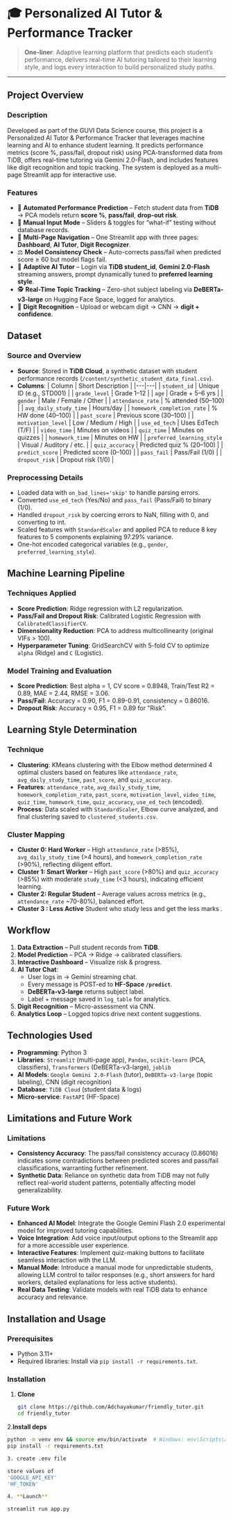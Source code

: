 # 🎓 Personalized AI Tutor & Performance Tracker

> **One-liner**: Adaptive learning platform that predicts each student’s performance, delivers real-time AI tutoring tailored to their learning style, and logs every interaction to build personalized study paths.

---

## Project Overview
### Description
Developed as part of the GUVI Data Science course, this project is a Personalized AI Tutor & Performance Tracker that leverages machine learning and AI to enhance student learning. It predicts performance metrics (score %, pass/fail, dropout risk) using PCA-transformed data from TiDB, offers real-time tutoring via Gemini 2.0-Flash, and includes features like digit recognition and topic tracking. The system is deployed as a multi-page Streamlit app for interactive use.

### Features
- 🔮 **Automated Performance Prediction** – Fetch student data from **TiDB** → PCA models return **score %**, **pass/fail**, **drop-out risk**.
- 🔧 **Manual Input Mode** – Sliders & toggles for “what-if” testing without database records.
- 📑 **Multi-Page Navigation** – One Streamlit app with three pages: **Dashboard**, **AI Tutor**, **Digit Recognizer**.
- ⚖️ **Model Consistency Check** – Auto-corrects pass/fail when predicted score ≥ 60 but model flags fail.
- 🤖 **Adaptive AI Tutor** – Login via **TiDB student_id**, **Gemini 2.0-Flash** streaming answers, prompt dynamically tuned to **preferred learning style**.
- 🕵️ **Real-Time Topic Tracking** – Zero-shot subject labeling via **DeBERTa-v3-large** on Hugging Face Space, logged for analytics.
- 🔢 **Digit Recognition** – Upload or webcam digit → CNN → **digit + confidence**.

## Dataset
### Source and Overview
- **Source**: Stored in **TiDB Cloud**, a synthetic dataset with student performance records (`/content/synthetic_student_data_final.csv`).
- **Columns**:
  | Column | Short Description |
  |---|---|
  | `student_id` | Unique ID (e.g., STD001) |
  | `grade_level` | Grade 1–12 |
  | `age` | Grade + 5–6 yrs |
  | `gender` | Male / Female / Other |
  | `attendance_rate` | % attended (50–100) |
  | `avg_daily_study_time` | Hours/day |
  | `homework_completion_rate` | % HW done (40–100) |
  | `past_score` | Previous score (30–100) |
  | `motivation_level` | Low / Medium / High |
  | `use_ed_tech` | Uses EdTech (T/F) |
  | `video_time` | Minutes on videos |
  | `quiz_time` | Minutes on quizzes |
  | `homework_time` | Minutes on HW |
  | `preferred_learning_style` | Visual / Auditory / etc. |
  | `quiz_accuracy` | Predicted quiz % (20–100) |
  | `predict_score` | Predicted score (0–100) |
  | `pass_fail` | Pass/Fail (1/0) |
  | `dropout_risk` | Dropout risk (1/0) |

### Preprocessing Details
- Loaded data with `on_bad_lines='skip'` to handle parsing errors.
- Converted `use_ed_tech` (Yes/No) and `pass_fail` (Pass/Fail) to binary (1/0).
- Handled `dropout_risk` by coercing errors to NaN, filling with 0, and converting to int.
- Scaled features with `StandardScaler` and applied PCA to reduce 8 key features to 5 components explaining 97.29% variance.
- One-hot encoded categorical variables (e.g., `gender`, `preferred_learning_style`).

## Machine Learning Pipeline
### Techniques Applied
- **Score Prediction**: Ridge regression with L2 regularization.
- **Pass/Fail and Dropout Risk**: Calibrated Logistic Regression with `CalibratedClassifierCV`.
- **Dimensionality Reduction**: PCA to address multicollinearity (original VIFs > 100).
- **Hyperparameter Tuning**: GridSearchCV with 5-fold CV to optimize `alpha` (Ridge) and `C` (Logistic).

### Model Training and Evaluation
- **Score Prediction**: Best alpha = 1, CV score = 0.8948, Train/Test R2 = 0.89, MAE = 2.44, RMSE = 3.06.
- **Pass/Fail**: Accuracy = 0.90, F1 = 0.89-0.91, consistency = 0.86016.
- **Dropout Risk**: Accuracy = 0.95, F1 = 0.89 for "Risk".

## Learning Style Determination
### Technique
- **Clustering**: KMeans clustering with the Elbow method determined 4 optimal clusters based on features like `attendance_rate`, `avg_daily_study_time`, `past_score`, and `quiz_accuracy`.
- **Features**: `attendance_rate`, `avg_daily_study_time`, `homework_completion_rate`, `past_score`, `motivation_level`, `video_time`, `quiz_time`, `homework_time`, `quiz_accuracy`, `use_ed_tech` (encoded).
- **Process**: Data scaled with `StandardScaler`, Elbow curve analyzed, and final clustering saved to `clustered_students.csv`.

### Cluster Mapping
- **Cluster 0: Hard Worker** – High `attendance_rate` (>85%), `avg_daily_study_time` (>4 hours), and `homework_completion_rate` (>90%), reflecting diligent effort.
- **Cluster 1: Smart Worker** – High `past_score` (>80%) and `quiz_accuracy` (>85%) with moderate `study_time` (<3 hours), indicating efficient learning.
- **Cluster 2: Regular Student** – Average values across metrics (e.g., `attendance_rate` ~70-80%), balanced effort.
- **Cluster 3 : Less Active** Student who study less and get the less marks .

## Workflow
1. **Data Extraction** – Pull student records from **TiDB**.
2. **Model Prediction** – PCA → Ridge → calibrated classifiers.
3. **Interactive Dashboard** – Visualize risk & progress.
4. **AI Tutor Chat**:
   - User logs in → Gemini streaming chat.
   - Every message is POST-ed to **HF-Space `/predict`**.
   - **DeBERTa-v3-large** returns subject label.
   - Label + message saved in `log_table` for analytics.
5. **Digit Recognition** – Micro-assessment via CNN.
6. **Analytics Loop** – Logged topics drive next content suggestions.

## Technologies Used
- **Programming**: Python 3
- **Libraries**: `Streamlit` (multi-page app), `Pandas`, `scikit-learn` (PCA, classifiers), `Transformers` (DeBERTa-v3-large), `joblib`
- **AI Models**: `Google Gemini 2.0-Flash` (tutor), `DeBERTa-v3-large` (topic labeling), CNN (digit recognition)
- **Database**: `TiDB Cloud` (student data & logs)
- **Micro-service**: `FastAPI` (HF-Space)

## Limitations and Future Work

### Limitations
- **Consistency Accuracy**: The pass/fail consistency accuracy (0.86016) indicates some contradictions between predicted scores and pass/fail classifications, warranting further refinement.
- **Synthetic Data**: Reliance on synthetic data from TiDB may not fully reflect real-world student patterns, potentially affecting model generalizability.


### Future Work
- **Enhanced AI Model**: Integrate the Google Gemini Flash 2.0 experimental model for improved tutoring capabilities.
- **Voice Integration**: Add voice input/output options to the Streamlit app for a more accessible user experience.
- **Interactive Features**: Implement quiz-making buttons to facilitate seamless interaction with the LLM.
- **Manual Mode**: Introduce a manual mode for unpredictable students, allowing LLM control to tailor responses (e.g., short answers for hard workers, detailed explanations for less active students).
- **Real Data Testing**: Validate models with real TiDB data to enhance accuracy and relevance.


## Installation and Usage
### Prerequisites
- Python 3.11+
- Required libraries: Install via `pip install -r requirements.txt`.

### Installation
1. **Clone**
   ```bash
   git clone https://github.com/Adchayakumar/friendly_tutor.git
   cd friendly_tutor

2.**Install deps**
  ```bash
  python -m venv env && source env/bin/activate  # Windows: env\Scripts\activate
  pip install -r requirements.txt

3. create .env file 

  store values of 
  'GOOGLE_API_KEY'
  'HF_TOKEN'

4. **Launch**
  
  streamlit run app.py

